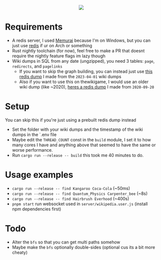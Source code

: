 <div align="center">
    <img src="https://cdn.discordapp.com/attachments/637119506690474004/1099825353708556318/image.png"/>
</div>

# Requirements

- A redis server, I used [Memurai](https://www.memurai.com/) because I'm on Windows, but you can just use [redis](https://archlinux.org/packages/community/x86_64/redis/) if ur on Arch or something
- Rust nightly toolchain (for now), feel free to make a PR that doesnt require the nightly feature flags im lazy though
- Wiki dumps in SQL from any date (ungzipped), you need 3 tables: `page`, `redirects`, and `pagelinks`
    - If you want to skip the graph building, you can instead just use [this redis dump](https://drive.google.com/file/d/1Fd55I1FJMUXg4VBxnGKJuaqN7z9YCXYg/view) I made from the `2023-04-01` wiki dumps
    - Also if you want to use this on thewikigame, I would use an older wiki dump (like ~2020), [heres a redis dump](https://drive.google.com/file/d/1JtHu2oJISvEFoujb6csyypP4yYBn2OZG/view) I made from `2020-09-20`

# Setup

You can skip this if you're just using a prebuilt redis dump instead
- Set the folder with your wiki dumps and the timestamp of the wiki dumps in the `.env file
- Maybe edit the `THREAD_COUNT` const in the `build` module, I set it to how many cores I have and anything above that seemed to have the same or worse performance.
- Run `cargo run --release -- build` this took me 40 minutes to do.

# Usage examples
- `cargo run --release -- find Kangaroo Coca-Cola` (~50ms)
- `cargo run --release -- find Quantum_Physics Carpenter_bee` (~8s)
- `cargo run --release -- find Hairbrush Everhood` (~400s)
- `pnpm start` run websocket used in `server/wikipedia.user.js` (install npm dependencies first)

# Todo
- Alter the `bfs` so that you can get multi paths somehow
- Maybe make the `bfs` optionally double-sides (optional cus its a bit more cheaty)
